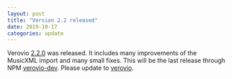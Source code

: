 ```yaml
---
layout: post
title: "Version 2.2 released"
date: 2019-10-17
categories: update
---
```


Verovio [2.2.0](https://github.com/rism-digital/verovio/releases/tag/version-2.2.0) was released. It includes many improvements of the MusicXML import and many small fixes. This will be the last release through NPM [verovio-dev](https://www.npmjs.com/package/verovio-dev). Please update to [verovio](https://www.npmjs.com/package/verovio).
